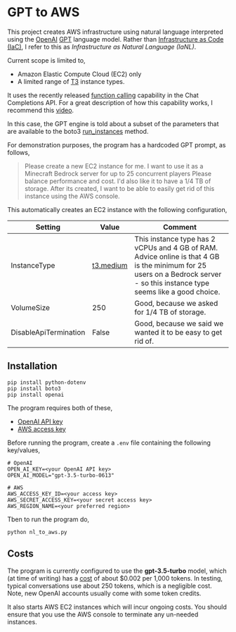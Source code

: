# GPT to AWS
This project creates AWS infrastructure using natural language interpreted using the [OpenAI](https://openai.com/) [GPT](https://en.wikipedia.org/wiki/Generative_pre-trained_transformer) language model. Rather than [Infrastructure as Code (IaC)](https://en.wikipedia.org/wiki/Infrastructure_as_code), I refer to this as *Infrastructure as Natural Language (IaNL)*.

Current scope is limited to,
* Amazon Elastic Compute Cloud (EC2) only
* A limited range of [T3](https://aws.amazon.com/ec2/instance-types/t3/) instance types.

It uses the recently released [function calling](https://openai.com/blog/function-calling-and-other-api-updates) capability in the Chat Completions API. For a great description of how this capability works, I recommend this [video](https://youtu.be/0lOSvOoF2to).

In this case, the GPT engine is told about a subset of the parameters that are available to the boto3 [run_instances](https://boto3.amazonaws.com/v1/documentation/api/latest/reference/services/ec2/client/run_instances.html) method.

For demonstration purposes, the program has a hardcoded GPT prompt, as follows,
> Please create a new EC2 instance for me.
I want to use it as a Minecraft Bedrock server for up to 25 concurrent players Please balance performance and cost.
I'd also like it to have a 1/4 TB of storage.
After its created, I want to be able to easily get rid of this instance using the AWS console.

This automatically creates an EC2 instance with the following configuration,

| Setting | Value                                                      | Comment                                                                                                                                                                      |
|--|------------------------------------------------------------|------------------------------------------------------------------------------------------------------------------------------------------------------------------------------|
| InstanceType | [t3.medium](https://aws.amazon.com/ec2/instance-types/t3/) | This instance type has 2 vCPUs and 4 GB of RAM. Advice online is that 4 GB is the minimum for 25 users on a Bedrock server - so this instance type seems like a good choice. |
| VolumeSize | 250                                                        | Good, because we asked for 1/4 TB of storage.                                                                                                                                |
| DisableApiTermination | False                                                      | Good, because we said we wanted it to be easy to get rid of.                                                                                                                 |

## Installation
```commandline
pip install python-dotenv
pip install boto3
pip install openai
```
The program requires both of these,
* [OpenAI API key](https://platform.openai.com/account/api-keys)
* [AWS access key](https://docs.aws.amazon.com/IAM/latest/UserGuide/id_credentials_access-keys.html)

Before running the program, create a `.env` file containing the following key/values,
```commandline
# OpenAI
OPEN_AI_KEY=<your OpenAI API key>
OPEN_AI_MODEL="gpt-3.5-turbo-0613"

# AWS
AWS_ACCESS_KEY_ID=<your access key>
AWS_SECRET_ACCESS_KEY=<your secret access key>
AWS_REGION_NAME=<your preferred region>
```
Tben to run the program do,
```commandline
python nl_to_aws.py
```
## Costs
The program is currently configured to use the **gpt-3.5-turbo** model, which (at time of writing) has a [cost](https://openai.com/pricing) of about $0.002 per 1,000 tokens. In testing, typical conversations use about 250 tokens, which is a negligible cost. Note, new OpenAI accounts usually come with some token credits.

It also starts AWS EC2 instances which will incur ongoing costs. You should ensure that you use the AWS console to terminate any un-needed instances.